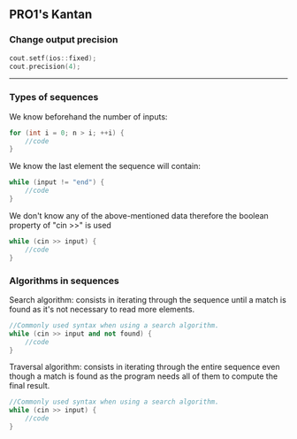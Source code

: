 ## PRO1's Kantan
### Change output precision
```c++
cout.setf(ios::fixed);
cout.precision(4);
```
---
### Types of sequences
We know beforehand the number of inputs:
```c++
for (int i = 0; n > i; ++i) {
    //code
}
```
We know the last element the sequence will contain:
```c++
while (input != "end") {
    //code
}
```
We don't know any of the above-mentioned data therefore the boolean property of "cin >>" is used
```c++
while (cin >> input) {
    //code
}
```
### Algorithms in sequences  
Search algorithm: consists in iterating through the sequence until a match is found as it's not necessary to read more elements.
```c++
//Commonly used syntax when using a search algorithm.
while (cin >> input and not found) {
    //code
}
```
Traversal algorithm: consists in iterating through the entire sequence even though a match is found as the program needs all of them to compute the final result.
```c++
//Commonly used syntax when using a search algorithm.
while (cin >> input) {
    //code
}
```